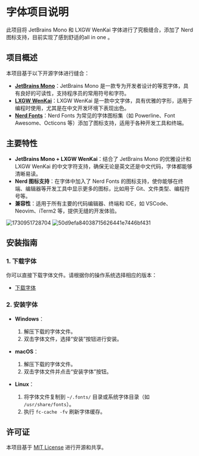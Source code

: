 # 字体项目说明

此项目将 JetBrains Mono 和 LXGW WenKai 字体进行了究极缝合，添加了 Nerd 图标支持，目前实现了感到舒适的all in one 。

## 项目概述

本项目基于以下开源字体进行缝合：

- **[JetBrains Mono](https://github.com/JetBrains/JetBrainsMono)**：JetBrains Mono 是一款专为开发者设计的等宽字体，具有良好的可读性，支持程序员的常用符号和字符。
- **[LXGW WenKai](https://github.com/lxgw/LxgwWenKai)**：LXGW WenKai 是一款中文字体，具有优雅的字形，适用于编程时使用，尤其是在中文开发环境下表现出色。
- **[Nerd Fonts](https://github.com/ryanoasis/nerd-fonts)**：Nerd Fonts 为常见的字体图标集（如 Powerline、Font Awesome、Octicons 等）添加了图标支持，适用于各种开发工具和终端。


## 主要特性

- **JetBrains Mono + LXGW WenKai**：结合了 JetBrains Mono 的优雅设计和 LXGW WenKai 的中文字符支持，确保无论是英文还是中文代码，字体都能够清晰易读。
- **Nerd 图标支持**：在字体中加入了 Nerd Fonts 的图标支持，使你能够在终端、编辑器等开发工具中显示更多的图标，比如用于 Git、文件类型、编程符号等。
- **兼容性**：适用于所有主要的代码编辑器、终端和 IDE，如 VSCode、Neovim、iTerm2 等，提供无缝的开发体验。


![1730951728704](https://github.com/user-attachments/assets/25078584-fd2b-4d5b-83ed-3f51f9a91487)
![50d9efa84038715626441e7446bf431](https://github.com/user-attachments/assets/97ecb202-5500-428b-b23b-b0b062ee79f5)

## 安装指南
### 1. 下载字体

你可以直接下载字体文件。请根据你的操作系统选择相应的版本：

- [下载字体](https://codeload.github.com/Crpto999/jetbrainsmono-and-lxgw-font/zip/refs/heads/main)

### 2. 安装字体

- **Windows**：
  1. 解压下载的字体文件。
  2. 双击字体文件，选择“安装”按钮进行安装。

- **macOS**：
  1. 解压下载的字体文件。
  2. 双击字体文件并点击“安装字体”按钮。

- **Linux**：
  1. 将字体文件复制到 `~/.fonts/` 目录或系统字体目录（如 `/usr/share/fonts`）。
  2. 执行 `fc-cache -fv` 刷新字体缓存。



## 许可证

本项目基于 [MIT License](https://opensource.org/licenses/MIT) 进行开源和共享。

